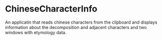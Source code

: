# ChineseCharacterInfo
An applicatin that reads chinese characters from the clipboard and displays information about the decomposition and adjacent characters and two windows with etymology data. 
